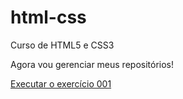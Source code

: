 # html-css
 Curso de HTML5 e CSS3

 Agora vou gerenciar meus repositórios!

 <a href="https://bgenistretti.github.io/html-css/exercicios/ex001/index.html">Executar o exercício 001</a>
